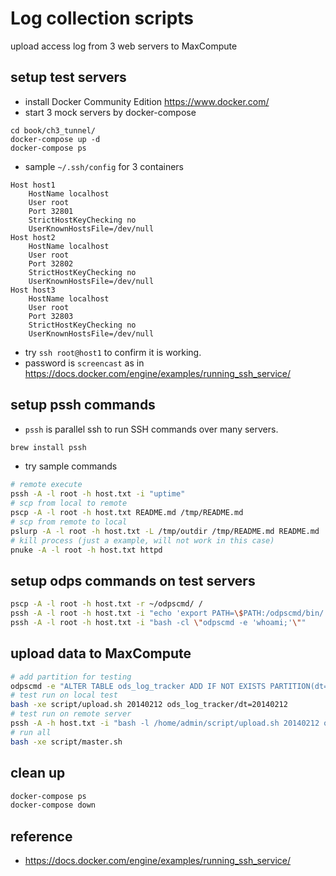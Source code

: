 
# Log collection scripts


upload access log from 3 web servers to MaxCompute


## setup test servers

* install Docker Community Edition https://www.docker.com/
* start 3 mock servers by docker-compose

```
cd book/ch3_tunnel/
docker-compose up -d
docker-compose ps
```

* sample `~/.ssh/config` for 3 containers

```
Host host1
    HostName localhost
    User root
    Port 32801
    StrictHostKeyChecking no
    UserKnownHostsFile=/dev/null
Host host2
    HostName localhost
    User root
    Port 32802
    StrictHostKeyChecking no
    UserKnownHostsFile=/dev/null
Host host3
    HostName localhost
    User root
    Port 32803
    StrictHostKeyChecking no
    UserKnownHostsFile=/dev/null
```

* try `ssh root@host1` to confirm it is working.
* password is `screencast` as in https://docs.docker.com/engine/examples/running_ssh_service/


## setup pssh commands

* `pssh` is parallel ssh to run SSH commands over many servers.

```bash
brew install pssh
```

* try sample commands

```bash
# remote execute
pssh -A -l root -h host.txt -i "uptime"
# scp from local to remote
pscp -A -l root -h host.txt README.md /tmp/README.md
# scp from remote to local
pslurp -A -l root -h host.txt -L /tmp/outdir /tmp/README.md README.md
# kill process (just a example, will not work in this case)
pnuke -A -l root -h host.txt httpd
```


## setup odps commands on test servers

```bash
pscp -A -l root -h host.txt -r ~/odpscmd/ /
pssh -A -l root -h host.txt -i "echo 'export PATH=\$PATH:/odpscmd/bin/' >> /root/.profile"
pssh -A -l root -h host.txt -i "bash -cl \"odpscmd -e 'whoami;'\""
```


## upload data to MaxCompute

```bash
# add partition for testing
odpscmd -e "ALTER TABLE ods_log_tracker ADD IF NOT EXISTS PARTITION(dt='20140212');"
# test run on local test
bash -xe script/upload.sh 20140212 ods_log_tracker/dt=20140212
# test run on remote server
pssh -A -h host.txt -i "bash -l /home/admin/script/upload.sh 20140212 ods_log_tracker/dt='20140212'"
# run all
bash -xe script/master.sh
```


## clean up

```bash
docker-compose ps
docker-compose down
```


## reference

* https://docs.docker.com/engine/examples/running_ssh_service/
